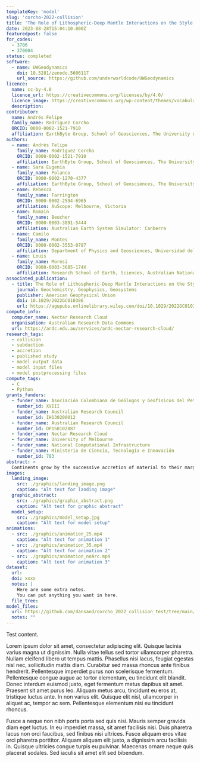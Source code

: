 ```yaml
---
templateKey: 'model'
slug: 'corcho-2022-collision'
title: 'The Role of Lithospheric-Deep Mantle Interactions on the Style and Stress Evolution of Arc-Continent Collision'
date: 2023-08-28T15:04:10.000Z
featuredpost: false
for_codes:
  - 3706
  - 370604
status: completed
software:
  - name: UWGeodynamics
    doi: 10.5281/zenodo.5606117
    url_source: https://github.com/underworldcode/UWGeodynamics
licence:
  name: cc-by-4.0
  licence_url: https://creativecommons.org/licenses/by/4.0/
  licence_image: https://creativecommons.org/wp-content/themes/vocabulary-theme/vocabulary/svg/cc/icons/cc-icons.svg#cc-logo
  description:
contributor:
  name: Andrés Felipe
  family_name: Rodríguez Corcho
  ORCID: 0000-0002-1521-7910
  affiliation: EarthByte Group, School of Geosciences, The University of Sydney
authors:
  - name: Andrés Felipe
    family_name: Rodríguez Corcho
    ORCID: 0000-0002-1521-7910
    affiliation: EarthByte Group, School of Geosciences, The University of Sydney
  - name: Sara Eugenia
    family_name: Polanco
    ORCID: 0000-0002-1270-4377
    affiliation: EarthByte Group, School of Geosciences, The University of Sydney
  - name: Rebecca
    family_name: Farrington
    ORCID: 0000-0002-2594-6965
    affiliation: AuScope: Melbourne, Victoria
  - name: Romain
    family_name: Beucher
    ORCID: 0000-0003-3891-5444
    affiliation: Australian Earth System Simulator: Canberra
  - name: Camilo
    family_name: Montes
    ORCID: 0000-0002-3553-0787
    affiliation: Department of Physics and Geosciences, Universidad del Norte
  - name: Louis
    family_name: Moresi
    ORCID: 0000-0003-3685-174X
    affiliation: Research School of Earth, Sciences, Australian National University
associated_publication:
  - title: The Role of Lithospheric-Deep Mantle Interactions on the Style and Stress Evolution of Arc-Continent Collision
    journal: Geochemistry, Geophysics, Geosystems
    publisher: American Geophysical Union
    doi: 10.1029/2022GC010386
    url: https://agupubs.onlinelibrary.wiley.com/doi/10.1029/2022GC010386
compute_info:
  computer_name: Nectar Research Cloud
  organisation: Australian Research Data Commons
  url: https://ardc.edu.au/services/ardc-nectar-research-cloud/
research_tags:
  - collision
  - subduction
  - accretion
  - published study
  - model output data
  - model input files
  - model postprocessing files
compute_tags:
  - C
  - Python
grants_funders:
  - funder_name: Asociación Colombiana de Geólogos y Geofísicos del Petróleo
    number_id: XVIII
  - funder_name: Australian Research Council
    number_id: IH130200012
  - funder_name: Australian Research Council
    number_id: DP150102887
  - funder_name: Nectar Research Cloud
  - funder_name: University of Melbourne
  - funder_name: National Computational Infrastructure
  - funder_name: Ministerio de Ciencia, Tecnología e Innovación
    number_id: 783
abstract: >
  Continents grow by the successive accretion of material to their margins, mostly collision and accretion of intra-oceanic magmatic arcs. We investigate the effect of arc buoyancy and viscosity on the mode of collision, and the effects on the margin using a computer modeling approach. Our simulations show that upon collision, it is a small differential in density (3%) between the colliding arc and the continental margin that dictates whether subduction continues or stops after collision. In addition, our models show that arc buoyancy and viscosity drive lithospheric extension in the continental plate. Also, as the subducting slab reaches a mantle discontinuity at 660 km depth, it folds and causes strain and stress fluctuations on the margin.
images:
  landing_image:
    src: ./graphics/landing_image.png
    caption: "Alt text for landing image"
  graphic_abstract:
    src: ./graphics/graphic_abstract.png
    caption: "Alt text for graphic abstract"
  model_setup:
    src: ./graphics/model_setup.jpg
    caption: "Alt text for model setup"
animations:
  - src: ./graphics/animation_25.mp4
    caption: "Alt text for animation 1"
  - src: ./graphics/animation_35.mp4
    caption: "Alt text for animation 2"
  - src: ./graphics/animation_noArc.mp4
    caption: "Alt text for animation 3"
dataset:
  url:
  doi: xxxx
  notes: |
    Here are some extra notes.
    You can put anything you want in here.
  file_tree:
model_files:
  url: https://github.com/dansand/corcho_2022_collision_test/tree/main/model_reproduction_files
  notes: ""
---
```

Test content.

Lorem ipsum dolor sit amet, consectetur adipiscing elit. Quisque lacinia varius magna ut dignissim. Nulla vitae tellus sed tortor ullamcorper pharetra. Nullam eleifend libero ut tempus mattis. Phasellus nisi lacus, feugiat egestas nisl nec, sollicitudin mattis diam. Curabitur sed massa rhoncus ante finibus hendrerit. Pellentesque imperdiet purus non scelerisque fermentum. Pellentesque congue augue ac tortor elementum, eu tincidunt elit blandit. Donec interdum euismod justo, eget fermentum metus dapibus sit amet. Praesent sit amet purus leo. Aliquam metus arcu, tincidunt eu eros at, tristique luctus ante. In non varius elit. Quisque elit nisl, ullamcorper in aliquet ac, tempor ac sem. Pellentesque elementum nisi eu tincidunt rhoncus.

Fusce a neque non nibh porta porta sed quis nisi. Mauris semper gravida diam eget luctus. In eu imperdiet massa, sit amet facilisis nisi. Duis pharetra lacus non orci faucibus, sed finibus nisi ultrices. Fusce aliquam eros vitae orci pharetra porttitor. Aliquam aliquam elit justo, a dignissim arcu facilisis in. Quisque ultricies congue turpis eu pulvinar. Maecenas ornare neque quis placerat sodales. Sed iaculis sit amet elit sed bibendum.
